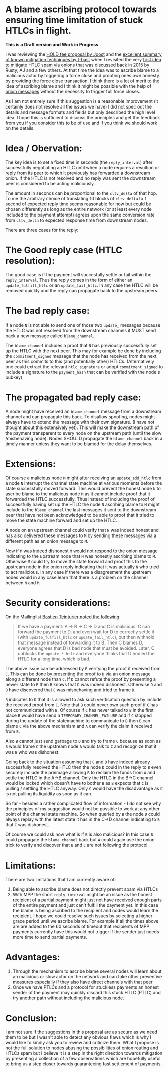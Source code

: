 # A blame ascribing protocol towards ensuring time limitation of stuck HTLCs in flight.

**This is a Draft version and Work in Progress.**

I was reviewing the [HOLD fee proposal by Joost](https://github.com/lightning/bolts/pull/843) and the [excellent summary of known mitigation techniques by t-bast](https://github.com/t-bast/lightning-docs/blob/master/spam-prevention.md) when I revisited the very [first idea to mitigate HTLC spam via onions](https://lists.linuxfoundation.org/pipermail/lightning-dev/2015-August/000135.html) that was discussed back in 2015 by Rusty, AJ and a few others. At that time the idea was to ascribe blame to a malicious actor by triggering a force close and proofing ones own honesty by providing the force close transaction. I think there is a lot of merit to the idea of ascribing blame and I think it might be possible with the help of [onion messages](https://github.com/lightning/bolts/pull/759) without the necessity to trigger full force closes. 

As I am not entirely sure if this suggestion is a reasonable improvement (it certainly does not resolve all the issues we have) I did not spec out the details and message formats and fields but only described the high level idea. I hope this is sufficient to discuss the principles and get the feedback from you if you consider this to be of use and if you think we should work on the details. 

Idea / Obervation:
=============
The key idea is to set a fixed time in seconds (the `reply_interval`) after successfully negotiating an HTLC until when a node requires a resultion or reply from its peer to which it previously has forwarded a downstream onion. If the HTLC is not resolved and no reply was sent the downstream peer is considered to be acting maliciously.

The amount in seconds can be proportional to the `cltv_delta` of that hop. To me the arbitrary choice of translating 10 blocks of `cltv_delta` to `1` second of expected reply time seems reasonable for now but could be chosen differently as long as the entire network (or at least every node included to the payment attempt) agrees upon the same conversion rate from `cltv_delta` to expected response time from downstream nodes. 

There are three cases for the reply:

The Good reply case (HTLC resolution):
==============================
The good case is if the payment will succesfully settle or fail within the `reply_interval`. Thus the reply comes in the form of either an `update_fulfill_htlc` or an `update_fail_htlc`. In any case the HTLC will be removed quickly and the reply can propagate back to the upstream peers.

The bad reply case:
===============
If a node `N` is not able to send one of those two `update_` messages because the HTLC was not resolved from the downstream channels it MUST send back a new message called `blame_channel`.

The `blame_channel` includes a proof that `N` has previously successfully set up the HTLC with the next peer. This may for example be done by including the `commitment_signed` message that the node has received from the next peer as this commits to this (and potentially other) HTLCs. (Alternatively one could extract the relevant `htlc_signature` or adopt `commitment_signed` to include a signature to the `payment_hash` that can be verified with the node's pubkey)

The propagated bad reply case:
========================
A node might have received an `blame_channel` message from a downstream channel and can propagate this back. To disallow spoofing, nodes might always have to extend the message with their own signature. (I have not thought about this extensively yet). This will make the downstream path of the payment transparent to every node on the upstream path (until the slow /misbehaving node). Nodes SHOULD propagate the `blame_channel` back in a timely manner unless they want to be blamed for the delay themselves. 

Extensions:
=========
Of course a malicious node `M` might after receiving an `update_add_htlc` from a node `N` interrupt the channel state machine at various moments before the state successfully moved forward. This would prevent the honest node `N` to ascribe blame to the malicious node `M` as it cannot include proof that it forwarded the HTLC successfully. Thus instead of including the proof of successfully having set up the HTLC the node `N` ascribing blame to `M` might include to the `blame_channel` the last messages it sent to the downstream peer that have not been acknowledged to be able to proof that it tried to move the state machine forward and set up the HTLC.

A node on an upstream channel could verify that `N` was indeed honest and has also delivered these messages to `M` by sending these messages via a different path as an onion message to `M`. 

Now if `M` was indeed dishonest `M` would not respond to the onion message indicating to the upstream node that `N` was honestly ascribing blame to `M`. Otherwise `M` could try to move the state forward and proof this to the upstream node in the onion reply indicating that it was actually `N` who tried to act malicious. In any case if there was a disagreement the upstream nodes would in any case learn that there is a problem on the channel between `N` and `M`.

Security considerations:
=========
On the Mailinglist [Bastien Teinturier noted the following](https://lists.linuxfoundation.org/pipermail/lightning-dev/2021-December/003409.html):

> If we have a payment: A -> B -> C -> D and C is malicious.
C can forward the payment to D, and even wait for D to correctly settle it
(with `update_fulfill_htlc` or `update_fail_htlc`), but then withhold that
message instead of forwarding it to B. Then C blames D, everyone agrees that
D is bad node that must be avoided. Later, C unblocks the `update_*_htlc`
and everyone thinks that D hodled the HTLC for a long time, which is bad.

The above issue can be addressed by `B` verifying the proof it received from `C`. This can be done by presenting the proof to `D` via an onion message along a different node than `C`. If `D` cannot refute the proof by presenting a newer state to `B` then `B` knows that `D` was indeed dishonest. Otherwise `D` and `B` have discovered that `C` was misbehaving and tried to frame `D`.

`B` indicates to `D` that it is allowed to ask such verification question by include the received proof from `C`. Note that `B` could never own such proof if `C` has not communicated with `B`. Of course if `C` has never talked to `B` in the first place `B` would have send a `TEMPORARY_CHANNEL_FAILURE` and if `C` stopped during the update of the statemachine to communicate to `B` then `B` can blame `C` via the above mechanism and `A` can verify the claim it received from `B`. 

Also `B` cannot just send garbage to `D` and try to frame `C` because as soon as `B` would frame `C` the upstream node `A` would talk to `C` and recognize that it was `B` who was dishonest.
 
Going back to the situation assuming that `C` and `D` have indeed already successfully resolved the HTLC then the node `D` could in the reply to `B` even securely include the preimage allowing `B` to reclaim the funds from `A` and settle the HTLC in the A->B channel. Only the HTLC in the B->C channel would be locked which doesn't have to bother `B` as `B` expects that `C` is pulling / settling the HTLC anyway.  Only `C` would have the disadvantage as it is not pulling its liquidity as soon as it can. 

So far - besides a rather complicated flow of information - I do not see why the principles of my suggestion would not be possible to work at any other point of the channel state machine. So when queried by `B` the node  `D` could always replay with the latest state it has in the C->D channel indicating to `B` that `C` was dishonest.

Of course we could ask now what is if `B` is also malicious? In this case `B` could propagate the `blame_channel` back but `A` could again use the onion trick to verify and discover that `B` and `C` are not following the protocol. 


Limitations:
=========
There are two limitations that I am currently aware of:

1. Being able to ascribe blame does not directly prevent spam via HTLCs 
2. With MPP the short `reply_interval` might be an issue as the honest recipient of a partial payment might just not have received enough parts of the entire payment and just can't fulfill the payment yet. In this case the blame is being ascribed to the recipient and nodes would learn the recipient. I hope we could resolve such issues by selecting a higher grace period until we ascribe blame. For example if all the times above are are added to the 60 seconds of timeout that recipients of MPP payments currently have this would not trigger if the sender just needs more time to send partial payments.

Advantages:
==========
1. Through the mechanism to ascribe blame several nodes will learn about an malicious or slow actor on the network and can take other preventive measures especially if they also have direct channels with that peer
2. Once we have PTLCs and a protocol for stuckless payments an honest sender of the payment may quickly discard this stuck HTLC (PTLC) and try another path without including the malicious node.

Conclusion:
=========
I am not sure if the suggestions in this proposal are as secure as we need them to be but I wasn't able to detect any obvious flaws which is why I would like to kindly ask you to review and criticize them. What I propose is not the full solution to nodes abusing the possibilities of onion routing and HTLCs spam but I believe it is a step in the right direction towards mitigation by presenting a collection of a few observations which are hopefully useful to bring us a step closer towards guaranteeing fast settlement of payments. 

